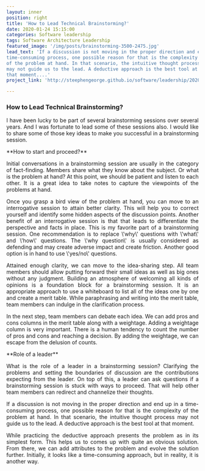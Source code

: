 ```yaml
---
layout: inner
position: right
title: 'How to Lead Technical Brainstorming?'
date: 2020-01-24 15:15:00
categories: Software leadership
tags: Software Architecture Leadership
featured_image: '/img/posts/brainstorming-3500-2475.jpg'
lead_text: 'If a discussion is not moving in the proper direction and end up in a
time-consuming process, one possible reason for that is the complexity
of the problem at hand. In that scenario, the intuitive thought process
may not guide us to the lead. A deductive approach is the best tool at
that moment....'
project_link: 'http://steephengeorge.github.io/software/leadership/2020/01/24/technical-brainstorming.html'

---
```


### How to Lead Technical Brainstorming?


<p>
<div align="justify">
I have been lucky to be part of several brainstorming sessions over
several years. And I was fortunate to lead some of these sessions also.
I would like to share some of those key ideas to make you successful in
a brainstorming session.
</div>
</p>
**How to start and proceed?**

<p>
<div align="justify">
Initial conversations in a brainstorming session are usually in the
category of fact-finding. Members share what they know about the
subject. Or what is the problem at hand? At this point, we should be
patient and listen to each other. It is a great idea to take notes to
capture the viewpoints of the problems at hand.
</div>
</p>
<p>
<div align="justify">
Once you grasp a bird view of the problem at hand, you can move to an
interrogative session to attain better clarity. This will help you to
correct yourself and identify some hidden aspects of the discussion
points. Another benefit of an interrogative session is that that leads
to differentiate the perspective and facts in place. This is my favorite
part of a brainstorming session. One recommendation is to replace
\'why\' questions with \'what\' and \'how\' questions. The \'why
question\' is usually considered as defending and may create adverse
impact and create friction. Another good option is in hand to use
\'yes/no\' questions.
</div>
</p>
<p>
<div align="justify">
Attained enough clarity, we can move to the idea-sharing step. All team
members should allow putting forward their small ideas as well as big
ones without any judgment. Building an atmosphere of welcoming all kinds
of opinions is a foundation block for a brainstorming session. It is an
appropriate approach to use a whiteboard to list all of the ideas one by
one and create a merit table. While paraphrasing and writing into the
merit table, team members can indulge in the clarification process.
</div>
</p>
<p>
<div align="justify">
In the next step, team members can debate each idea. We can add pros and
cons columns in the merit table along with a weightage. Adding a
weightage column is very important. There is a human tendency to count
the number of pros and cons and reaching a decision. By adding the
weightage, we can escape from the delusion of counts.
</div>
</p>
**Role of a leader**

<p>
<div align="justify">
What is the role of a leader in a brainstorming session? Clarifying the
problems and setting the boundaries of discussion are the contributions
expecting from the leader. On top of this, a leader can ask questions if
a brainstorming session is stuck with ways to proceed. That will help
other team members can redirect and channelize their thoughts.
</div>
</p>
<p>
<div align="justify">
If a discussion is not moving in the proper direction and end up in a
time-consuming process, one possible reason for that is the complexity
of the problem at hand. In that scenario, the intuitive thought process
may not guide us to the lead. A deductive approach is the best tool at
that moment.
</div>
</p>
<p>
<div align="justify">
While practicing the deductive approach presents the problem as in its
simplest form. This helps us to comes up with quite an obvious solution.
From there, we can add attributes to the problem and evolve the solution
further. Initially, it looks like a time-consuming approach, but in
reality, it is another way.
</div>
</p>